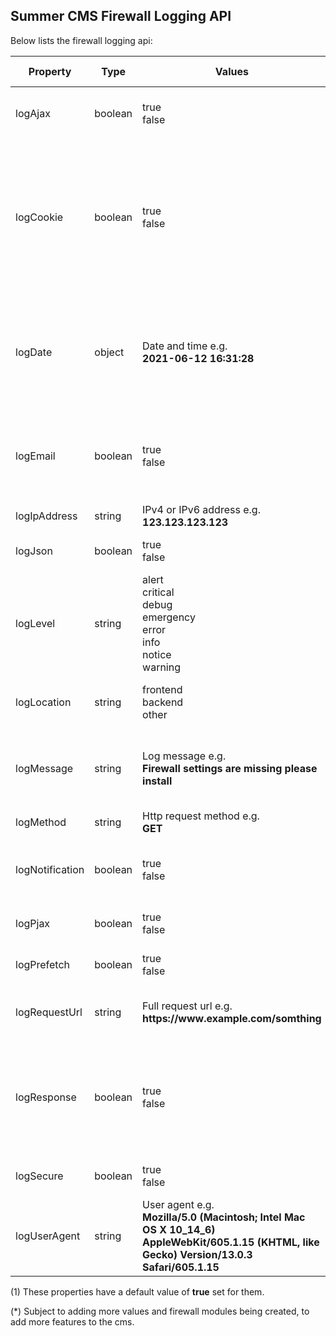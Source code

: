 ## Summer CMS Firewall Logging API

Below lists the firewall logging api:

<table>
    <thead>
        <tr>
            <th>Property</th>
            <th>Type</th>
            <th>Values</th>
            <th>Required or Recommended</th>
            <th>Description</th>
        </tr>
    </thead>
    <tbody>
        <tr>
            <td>logAjax</td>
            <td>boolean</td>
            <td>true<br>false</td>
            <td>Recommended</td>
            <td>Determine if the request was the result of an AJAX call.</td>
        </tr>
        <tr>
            <td>logCookie</td>
            <td>boolean</td>
            <td>true<br>false</td>
            <td>Recommended</td>
            <td>Checks to see if the firewall cookie is present (only runs on HTTPS secure servers).<br><strong>Note:</strong>The firewall encrypted cookie is only installed on secure server connections and will not be installed on a HTTP server.</td>
        </tr>
        <tr>
            <td>logDate</td>
            <td>object</td>
            <td>Date and time e.g.<br><strong>2021-06-12 16:31:28</strong></td>
            <td>Recommended</td>
            <td>The date and time when the log was created or updated (the <strong>logDate</strong> is set to <strong>Y-m-d H:i:s</strong> format as the default for backwards compatibility).</td>
        </tr>
        <tr>
            <td>logEmail</td>
            <td>boolean</td>
            <td>true<br>false</td>
            <td>Required (1)</td>
            <td>When set to <strong>true</strong> the firewall will send the log details to the Summer CMS admin/webmaster's email address.</td>
        </tr>
        <tr>
            <td>logIpAddress</td>
            <td>string</td>
            <td>IPv4 or IPv6 address e.g.<br><strong>123.123.123.123</strong></td>
            <td>Recommended</td>
            <td>Get the request client's IP address.</td>
        </tr>
        <tr>
            <td>logJson</td>
            <td>boolean</td>
            <td>true<br>false</td>
            <td>Recommended</td>
            <td>Determine if the request is sending JSON.</td>
        </tr>
        <tr>
            <td>logLevel</td>
            <td>string</td>
            <td>alert<br>critical<br>debug<br>emergency<br>error<br>info<br>notice<br>warning</td>
            <td>Required</td>
            <td>The logger provides the eight logging levels defined in <a href="https://datatracker.ietf.org/doc/html/rfc5424">RFC 5424</a>.</td>
        </tr>
        <tr>
            <td>logLocation</td>
            <td>string</td>
            <td>frontend<br>backend<br>other</td>
            <td>Required</td>
            <td>Determines the firewall location where the log took place.</td>
        </tr>
        <tr>
            <td>logMessage</td>
            <td>string</td>
            <td>Log message e.g.<br><strong>Firewall settings are missing please install</strong></td>
            <td>Required</td>
            <td>A log message in general is a text string with an abundance of contextual information.</td>
        </tr>
        <tr>
            <td>logMethod</td>
            <td>string</td>
            <td>Http request method e.g.<br><strong>GET</strong></td>
            <td>Recommended</td>
            <td>Get the http request method.</td>
        </tr>
        <tr>
            <td>logNotification</td>
            <td>boolean</td>
            <td>true<br>false</td>
            <td>Required (1)</td>
            <td>When set to <strong>true</strong> the firewall will indicate the notification in the side panel.</td>
        </tr>
        <tr>
            <td>logPjax</td>
            <td>boolean</td>
            <td>true<br>false</td>
            <td>Recommended</td>
            <td>Determine if the request is the result of an PJAX call.</td>
        </tr>
        <tr>
            <td>logPrefetch</td>
            <td>boolean</td>
            <td>true<br>false</td>
            <td>Recommended</td>
            <td>Determine if the request is the result of an prefetch call.</td>
        </tr>
        <tr>
            <td>logRequestUrl</td>
            <td>string</td>
            <td>Full request url e.g.<br><strong>https://www.example.com/somthing</strong></td>
            <td>Recommended</td>
            <td>Get the full URL for the request with the added query string parameters.</td>
        </tr>
        <tr>
            <td>logResponse</td>
            <td>boolean</td>
            <td>true<br>false</td>
            <td>Required (1)</td>
            <td>When set to <strong>true</strong> the firewall will return a 500 HTTP response status code. To set a different HTTP response status code set this value to <strong>false</strong>.</td>
        </tr>
        <tr>
            <td>logSecure</td>
            <td>boolean</td>
            <td>true<br>false</td>
            <td>Recommended</td>
            <td>Determine if the request is over HTTPS.</td>
        </tr>
        <tr>
            <td>logUserAgent</td>
            <td>string</td>
            <td>User agent e.g.<br><strong>Mozilla/5.0 (Macintosh; Intel Mac OS X 10_14_6) AppleWebKit/605.1.15 (KHTML, like Gecko) Version/13.0.3 Safari/605.1.15</strong></td>
            <td>Recommended</td>
            <td>Get the client user agent.</td>
        </tr>
    </tbody>
</table>

(1) These properties have a default value of **true** set for them.

(*) Subject to adding more values and firewall modules being created, to add more features to the cms.
